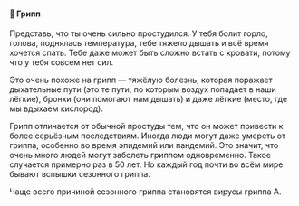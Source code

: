 #### 📄 Грипп

Представь, что ты очень сильно простудился. У тебя болит горло, голова, поднялась температура, тебе тяжело дышать и всё время хочется спать. Тебе даже может быть сложно встать с кровати, потому что у тебя совсем нет сил.

Это очень похоже на грипп — тяжёлую болезнь, которая поражает дыхательные пути (это те пути, по которым воздух попадает в наши лёгкие), бронхи (они помогают нам дышать) и даже лёгкие (место, где мы вдыхаем кислород).

Грипп отличается от обычной простуды тем, что он может привести к более серьёзным последствиям. Иногда люди могут даже умереть от гриппа, особенно во время эпидемий или пандемий. Это значит, что очень много людей могут заболеть гриппом одновременно. Такое случается примерно раз в 50 лет. Но каждый год почти во всём мире бывают вспышки сезонного гриппа.

Чаще всего причиной сезонного гриппа становятся вирусы гриппа А.